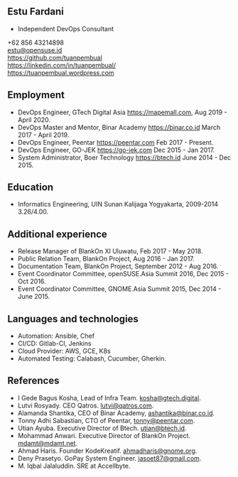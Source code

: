 ## Estu Fardani

- Independent DevOps Consultant

+62 856 43214898  
estu@opensuse.id  
https://github.com/tuanpembual  
https://linkedin.com/in/tuanpembual/  
https://tuanpembual.wordpress.com

## Employment
- DevOps Engineer, GTech Digital Asia https://mapemall.com, Aug 2019 - April 2020.
- DevOps Master and Mentor, Binar Academy https://binar.co.id March 2017 - April 2019.
- DevOps Engineer, Peentar https://peentar.com Feb 2017 - Present.
- DevOps Engineer, GO-JEK https://go-jek.com Dec 2015 - Jan 2017.
- System Administrator, Boer Technology https://btech.id June 2014 - Dec 2015.

## Education

- Informatics Engineering, UIN Sunan Kalijaga Yogyakarta, 2009-2014 3.26/4.00.

## Additional experience
- Release Manager of BlankOn XI Uluwatu, Feb 2017 - May 2018.
- Public Relation Team, BlankOn Project, Aug 2016 - Jan 2017.
- Documentation Team, BlankOn Project, September 2012 - Aug 2016.
- Event Coordinator Committee, openSUSE.Asia Summit 2016, Dec 2015 - Oct 2016.
- Event Coordinator Committee, GNOME.Asia Summit 2015, Dec 2014 - June 2015.

## Languages and technologies

- Automation: Ansible, Chef
- CI/CD: Gitlab-CI, Jenkins
- Cloud Provider: AWS, GCE, K8s
- Automated Testing: Calabash, Cucumber, Gherkin.

## References
- I Gede Bagus Kosha, Lead of Infra Team. kosha@gtech.digital.
- Lutvi Rosyady. CEO Qatros. lutvi@qatros.com.
- Alamanda Shantika, CEO of Binar Academy, ashantika@binar.co.id.
- Tonny Adhi Sabastian, CTO of Peentar, tonny@peentar.com.
- Utian Ayuba. Executive Director of Btech. utian@btech.id.
- Mohammad Anwari. Executive Director of BlankOn Project. mdamt@mdamt.net.
- Ahmad Haris. Founder KodeKreatif. ahmadharis@gnome.org.
- Deny Prasetyo. GoPay System Engineer. jasoet87@gmail.com.
- M. Iqbal Jalaluddin. SRE at Accellbyte.
